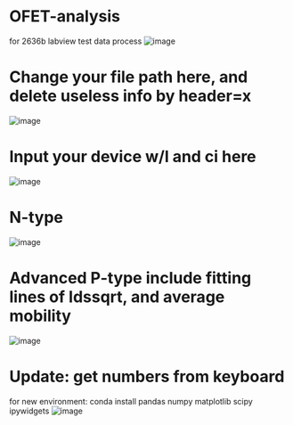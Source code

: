 # OFET-analysis
for 2636b labview test data process
![image](https://user-images.githubusercontent.com/130371687/231046774-7108ec56-e855-4197-93c3-5fa89850823a.png)
# Change your file path here, and delete useless info by header=x
![image](https://user-images.githubusercontent.com/130371687/230909781-ec729cc0-f978-49e1-89ec-6a374ada9c3d.png)
# Input your device w/l and ci here
![image](https://user-images.githubusercontent.com/130371687/230910022-42ef5795-8e0c-4652-90bd-51bb12938f1d.png)
# N-type
![image](https://user-images.githubusercontent.com/130371687/236438055-75e661ea-fa85-45c3-a1a2-df3cacc5e6c7.png)
# Advanced P-type include fitting lines of Idssqrt, and average mobility
![image](https://user-images.githubusercontent.com/130371687/236437693-4d16c96b-252e-45d7-b4d4-a1fb340c55f3.png)
# Update: get numbers from keyboard
for new environment:
conda install pandas numpy matplotlib scipy ipywidgets
![image](https://user-images.githubusercontent.com/130371687/236629614-af035bb8-f3f1-4fa4-8de7-bf995fe55003.png)
